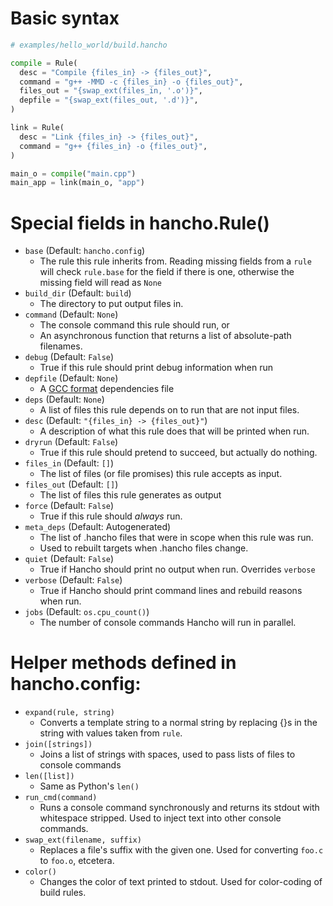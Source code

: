 # Basic syntax

```py
# examples/hello_world/build.hancho

compile = Rule(
  desc = "Compile {files_in} -> {files_out}",
  command = "g++ -MMD -c {files_in} -o {files_out}",
  files_out = "{swap_ext(files_in, '.o')}",
  depfile = "{swap_ext(files_out, '.d')}",
)

link = Rule(
  desc = "Link {files_in} -> {files_out}",
  command = "g++ {files_in} -o {files_out}",
)

main_o = compile("main.cpp")
main_app = link(main_o, "app")
```

# Special fields in hancho.Rule()

- ```base``` (Default: ```hancho.config```)
    - The rule this rule inherits from. Reading missing fields from a ```rule``` will check ```rule.base``` for the field if there is one, otherwise the missing field will read as ```None```
- ```build_dir``` (Default: ```build```)
    - The directory to put output files in.
- ```command``` (Default: ```None```)
    - The console command this rule should run, or
    - An asynchronous function that returns a list of absolute-path filenames.
- ```debug``` (Default: ```False```)
    - True if this rule should print debug information when run
- ```depfile``` (Default: ```None```)
    - A [GCC format](http://www.google.com/search?q=gcc+dependency+file+format) dependencies file
- ```deps``` (Default: ```None```)
    - A list of files this rule depends on to run that are not input files.
- ```desc``` (Default: ```"{files_in} -> {files_out}"```)
    - A description of what this rule does that will be printed when run.
- ```dryrun``` (Default: ```False```)
    - True if this rule should pretend to succeed, but actually do nothing.
- ```files_in``` (Default: ```[]```)
    - The list of files (or file promises) this rule accepts as input.
- ```files_out``` (Default: ```[]```)
    - The list of files this rule generates as output
- ```force``` (Default: ```False```)
    - True if this rule should _always_ run.
- ```meta_deps``` (Default: Autogenerated)
    - The list of .hancho files that were in scope when this rule was run.
    - Used to rebuilt targets when .hancho files change.
- ```quiet``` (Default: ```False```)
    - True if Hancho should print no output when run. Overrides ```verbose```
- ```verbose``` (Default: ```False```)
    - True if Hancho should print command lines and rebuild reasons when run.
- ```jobs``` (Default: ```os.cpu_count()```)
    - The number of console commands Hancho will run in parallel.

# Helper methods defined in hancho.config:

 - ```expand(rule, string)```
    - Converts a template string to a normal string by replacing {}s in the string with values taken from ```rule```.
 - ```join([strings])```
    - Joins a list of strings with spaces, used to pass lists of files to console commands
 - ```len([list])```
    - Same as Python's ```len()```
 - ```run_cmd(command)```
    - Runs a console command synchronously and returns its stdout with whitespace stripped. Used to inject text into other console commands.
 - ```swap_ext(filename, suffix)```
    - Replaces a file's suffix with the given one. Used for converting ```foo.c``` to ```foo.o```, etcetera.
 - ```color()```
    - Changes the color of text printed to stdout. Used for color-coding of build rules.
